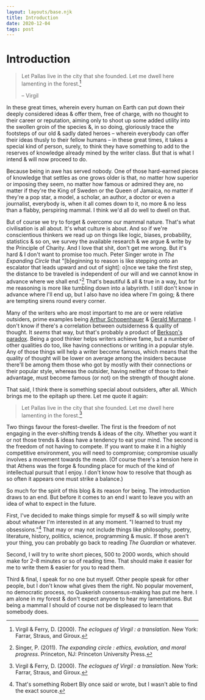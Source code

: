 ```yaml
---
layout: layouts/base.njk
title: Introduction
date: 2020-12-04
tags: post
---
```


# Introduction

> Let Pallas live in the city that she founded.
> Let me dwell here lamenting in the forest.[^1]
>
> – Virgil

In these great times, wherein every human on Earth can put down their deeply considered ideas & offer them, free of charge, with no thought to their career or reputation, aiming only to shoot up some added utility into the swollen groin of the species &, in so doing, gloriously trace the footsteps of our old & sadly dated heroes – wherein everybody can offer their ideas thusly to their fellow humans – in these great times, it takes a special kind of person, surely, to think they have something to add to the reserves of knowledge already mined by the writer class. But that is what I intend & will now proceed to do.

Because being in awe has served nobody. One of those hard-earned pieces of knowledge that settles as one grows older is that, no matter how superior or imposing they seem, no matter how famous or admired they are, no matter if they're the King of Sweden or the Queen of Jamaica, no matter if they're a pop star, a model, a scholar, an author, a doctor or even a journalist, everybody is, when it all comes down to it, no more & no less than a flabby, perspiring mammal. I think we'd all do well to dwell on that.

But of course we try to forget & overcome our mammal nature. That's what civilisation is all about. It's what culture is about. And so if we're conscientious thinkers we read up on things like logic, biases, probability, statistics & so on, we survey the available research & we argue & write by the Principle of Charity. And I love that shit, don't get me wrong. But it's hard & I don't want to promise too much. Peter Singer wrote in _The Expanding Circle_ that "[b]eginning to reason is like stepping onto an escalator that leads upward and out of sight[: o]nce we take the first step, the distance to be traveled is independent of our will and we cannot know in advance where we shall end."[^2] That's beautiful & all & true in a way, but for me reasoning is more like tumbling down into a labyrinth. I still don't know in advance where I'll end up, but I also have no idea where I'm going; & there are tempting sirens round every corner.

Many of the writers who are most important to me are or were relative outsiders, prime examples being [Arthur Schopenhauer](https://en.wikipedia.org/wiki/Arthur_Schopenhauer) & [Gerald Murnane](https://en.wikipedia.org/wiki/Gerald_Murnane). I don't know if there's a correlation between outsiderness & quality of thought. It _seems_ that way, but that's probably a product of [Berkson's paradox](https://en.wikipedia.org/wiki/Berkson%27s_paradox). Being a good thinker helps writers achieve fame, but a number of other qualities do too, like having connections or writing in a popular style. Any of those things will help a writer become famous, which means that the quality of thought will be lower on average among the insiders because there'll be among them those who got by mostly with their connections or their popular style, whereas the outsider, having neither of those to their advantage, must become famous (or not) on the strength of thought alone.

That said, I think there is something special about outsiders, after all. Which brings me to the epitaph up there. Let me quote it again:

> Let Pallas live in the city that she founded.
> Let me dwell here lamenting in the forest.[^3]

Two things favour the forest-dweller. The first is the freedom of not engaging in the ever-shifting trends & ideas of the city. Whether you want it or not those trends & ideas have a tendency to eat your mind. The second is the freedom of not having to compete. If you want to make it in a highly competitive environment, you will need to compromise; compromise usually involves a movement towards the mean. (Of course there's a tension here in that Athens was the forge & founding place for much of the kind of intellectual pursuit that I enjoy. I don't know how to resolve that though as so often it appears one must strike a balance.)

So much for the spirit of this blog & its reason for being. The introduction draws to an end. But before it comes to an end I want to leave you with an idea of what to expect in the future.

First, I've decided to make things simple for myself & so will simply write about whatever I'm interested in at any moment. "I learned to trust my obsessions."[^4] That may or may not include things like philosophy, poetry, literature, history, politics, science, programming & music. If those aren't your thing, you can probably go back to reading _The Guardian_ or whatever.

Second, I will try to write short pieces, 500 to 2000 words, which should make for 2–8 minutes or so of reading time. That should make it easier for me to write them & easier for you to read them.

Third & final, I speak for no one but myself. Other people speak for other people, but I don't know what gives them the right. No popular movement, no democratic process, no Quakerish consensus-making has put me here. I am alone in my forest & don't expect anyone to hear my lamentations. But being a mammal I should of course not be displeased to learn that somebody does.

[^1]: Virgil & Ferry, D. (2000). _The eclogues of Virgil : a translation_. New York: Farrar, Straus, and Giroux.
[^2]: Singer, P. (2011). _The expanding circle : ethics, evolution, and moral progress_. Princeton, NJ: Princeton University Press.
[^3]: Virgil & Ferry, D. (2000). _The eclogues of Virgil : a translation_. New York: Farrar, Straus, and Giroux.
[^4]: That's something Robert Bly once said or wrote, but I wasn't able to find the exact source.
